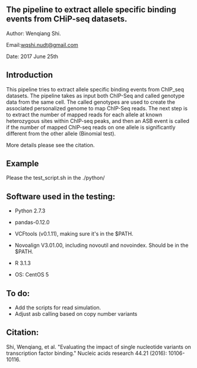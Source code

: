 ## The pipeline to extract allele specific binding events from CHiP-seq datasets.

Author: Wenqiang Shi.

Email:wqshi.nudt@gmail.com

Date: 2017 June 25th

## Introduction

This pipeline tries to extract allele specific binding events from ChIP_seq datasets. The pipeline takes as input both ChIP-Seq and called genotype data from the same cell. The called genotypes are used to create the associated personalized genome to map ChIP-Seq reads. The next step is to extract the number of mapped reads for each allele at known heterozygous sites within ChIP-seq peaks, and then an ASB event is called if the number of mapped ChIP-seq reads on one allele is significantly different from the other allele (Binomial test).

More details please see the citation.


## Example

Please the test_script.sh in the ./python/



## Software used in the testing:

* Python 2.7.3

* pandas-0.12.0

* VCFtools (v0.1.11), making sure it's in the $PATH.

* Novoalign V3.01.00, including novoutil and novoindex. Should be in the $PATH. 

* R 3.1.3

* OS: CentOS 5

## To do:
* Add the scripts for read simulation.
* Adjust asb calling based on copy number variants

## Citation:
Shi, Wenqiang, et al. "Evaluating the impact of single nucleotide variants on transcription factor binding." Nucleic acids research 44.21 (2016): 10106-10116.








